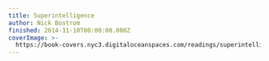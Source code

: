 ```yaml
---
title: Superintelligence
author: Nick Bostrom
finished: 2014-11-10T00:00:00.000Z
coverImage: >-
  https://book-covers.nyc3.digitaloceanspaces.com/readings/superintelligence-02.jpg
---
```

